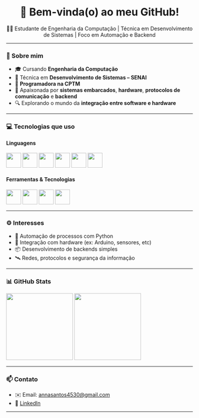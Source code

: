 <h1 align="center">🚀 Bem-vinda(o) ao meu GitHub!</h1>
<p align="center">👩‍💻 Estudante de Engenharia da Computação | Técnica em Desenvolvimento de Sistemas | Foco em Automação e Backend</p>

---

### 👋 Sobre mim

- 🎓 Cursando **Engenharia da Computação**
- 🧪 Técnica em **Desenvolvimento de Sistemas – SENAI**
- 🚂 **Programadora na CPTM**
- 🧠 Apaixonada por **sistemas embarcados**, **hardware**, **protocolos de comunicação** e **backend**
- 🔍 Explorando o mundo da **integração entre software e hardware**

---

### 💻 Tecnologias que uso

#### Linguagens
<p align="left">
  <img src="https://cdn.jsdelivr.net/gh/devicons/devicon/icons/python/python-original.svg" width="40" height="40"/>
  <img src="https://cdn.jsdelivr.net/gh/devicons/devicon/icons/cplusplus/cplusplus-original.svg" width="40" height="40"/>
  <img src="https://cdn.jsdelivr.net/gh/devicons/devicon/icons/csharp/csharp-original.svg" width="40" height="40"/>
  <img src="https://cdn.jsdelivr.net/gh/devicons/devicon/icons/html5/html5-original.svg" width="40" height="40"/>
  <img src="https://cdn.jsdelivr.net/gh/devicons/devicon/icons/css3/css3-original.svg" width="40" height="40"/>
  <img src="https://cdn.jsdelivr.net/gh/devicons/devicon/icons/javascript/javascript-original.svg" width="40" height="40"/>
</p>

#### Ferramentas & Tecnologias
<p align="left">
  <img src="https://cdn.jsdelivr.net/gh/devicons/devicon/icons/git/git-original.svg" width="40" height="40"/>
  <img src="https://cdn.jsdelivr.net/gh/devicons/devicon/icons/github/github-original.svg" width="40" height="40"/>
  <img src="https://cdn.jsdelivr.net/gh/devicons/devicon/icons/linux/linux-original.svg" width="40" height="40"/>
  <img src="https://cdn.jsdelivr.net/gh/devicons/devicon/icons/vscode/vscode-original.svg" width="40" height="40"/>
</p>

---

### ⚙️ Interesses

- 🧠 Automação de processos com Python
- 🔌 Integração com hardware (ex: Arduino, sensores, etc)
- 📦 Desenvolvimento de backends simples
- 🛰️ Redes, protocolos e segurança da informação


---

### 📊 GitHub Stats

<p align="left">
  <img height="180em" src="https://github-readme-stats.vercel.app/api?username=SEU_USUARIO&show_icons=true&theme=tokyonight" />
  <img height="180em" src="https://github-readme-stats.vercel.app/api/top-langs/?username=SEU_USUARIO&layout=compact&langs_count=6&theme=tokyonight"/>
</p>

---

### 📫 Contato

- ✉️ Email: annasantos4530@gmail.com  
- 🔗 [LinkedIn](https://www.linkedin.com/in/anacsdp777/)  


---


